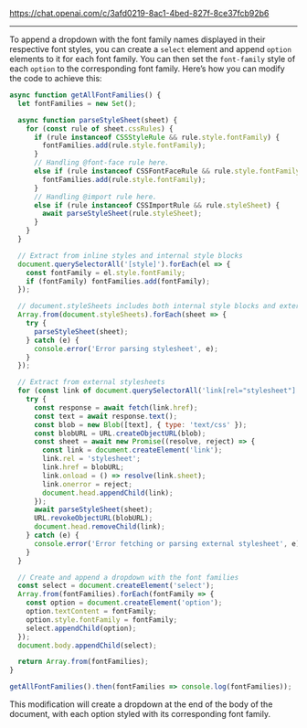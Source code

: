 https://chat.openai.com/c/3afd0219-8ac1-4bed-827f-8ce37fcb92b6

----

To append a dropdown with the font family names displayed in their respective font styles, you can create a `select` element and append `option` elements to it for each font family. You can then set the `font-family` style of each `option` to the corresponding font family. Here’s how you can modify the code to achieve this:

```javascript
async function getAllFontFamilies() {
  let fontFamilies = new Set();

  async function parseStyleSheet(sheet) {
    for (const rule of sheet.cssRules) {
      if (rule instanceof CSSStyleRule && rule.style.fontFamily) {
        fontFamilies.add(rule.style.fontFamily);
      } 
      // Handling @font-face rule here.
      else if (rule instanceof CSSFontFaceRule && rule.style.fontFamily) {
        fontFamilies.add(rule.style.fontFamily);
      } 
      // Handling @import rule here.
      else if (rule instanceof CSSImportRule && rule.styleSheet) {
        await parseStyleSheet(rule.styleSheet);
      }
    }
  }

  // Extract from inline styles and internal style blocks
  document.querySelectorAll('[style]').forEach(el => {
    const fontFamily = el.style.fontFamily;
    if (fontFamily) fontFamilies.add(fontFamily);
  });

  // document.styleSheets includes both internal style blocks and external stylesheets.
  Array.from(document.styleSheets).forEach(sheet => {
    try {
      parseStyleSheet(sheet);
    } catch (e) {
      console.error('Error parsing stylesheet', e);
    }
  });

  // Extract from external stylesheets
  for (const link of document.querySelectorAll('link[rel="stylesheet"]')) {
    try {
      const response = await fetch(link.href);
      const text = await response.text();
      const blob = new Blob([text], { type: 'text/css' });
      const blobURL = URL.createObjectURL(blob);
      const sheet = await new Promise((resolve, reject) => {
        const link = document.createElement('link');
        link.rel = 'stylesheet';
        link.href = blobURL;
        link.onload = () => resolve(link.sheet);
        link.onerror = reject;
        document.head.appendChild(link);
      });
      await parseStyleSheet(sheet);
      URL.revokeObjectURL(blobURL);
      document.head.removeChild(link);
    } catch (e) {
      console.error('Error fetching or parsing external stylesheet', e);
    }
  }

  // Create and append a dropdown with the font families
  const select = document.createElement('select');
  Array.from(fontFamilies).forEach(fontFamily => {
    const option = document.createElement('option');
    option.textContent = fontFamily;
    option.style.fontFamily = fontFamily;
    select.appendChild(option);
  });
  document.body.appendChild(select);

  return Array.from(fontFamilies);
}

getAllFontFamilies().then(fontFamilies => console.log(fontFamilies));
```

This modification will create a dropdown at the end of the body of the document, with each option styled with its corresponding font family.